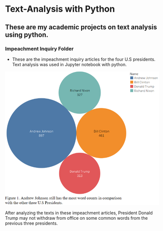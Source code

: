 # Text-Analysis with Python

## These are my academic projects on text analysis using python.

### Impeachment Inquiry Folder
  - These are the impeachment inquiry articles for the four U.S presidents. Text analysis was used in Jupyter notebook with python.
  
![](/Figures/Figure%201.png)

After analyzing the texts in these impeachment articles, President Donald Trump may not withdraw from office on some common words from the previous three presidents.
